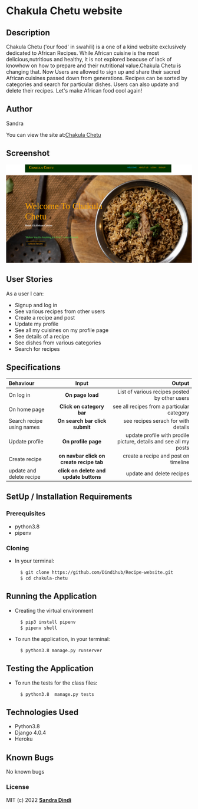 # Chakula Chetu website

## Description

Chakula Chetu ('our food' in swahili) is a one of a kind website exclusively dedicated to African Recipes. While African cuisine is the most delicious,nutritious and healthy, it is not explored beacuse of lack of knowhow on how to prepare and their nutritional value.Chakula Chetu is changing that. Now Users are allowed to sign up and share their sacred African cuisines passed down from generations. Recipes can be sorted by categories and search for particular dishes. Users can also update and delete their recipes. Let's make African food cool again! 


## Author

Sandra 

You can view the site at:[Chakula Chetu](https://chakulachetu.herokuapp.com/)

## Screenshot
![Chakula Chetu](static/photos/Screenshot%20from%202022-06-27%2013-11-10.png)


## User Stories
As a user I can:
* Signup and log in  
* See various recipes from other users
* Create a recipe and post
* Update my profile
* See all my cuisines on my profile page
* See details of a recipe
* See dishes from various categories
* Search for recipes 


## Specifications
| Behaviour | Input | Output |
| :---------------- | :---------------: | ------------------: |
| On log in | **On page load** | List of various recipes posted by other users|
| On home page | **Click on category bar** | see all recipes from a particular category|
| Search recipe using names | **On search bar click submit** | see recipes serach for with details |
| Update profile| **On profile page** | update profile with prodile picture, details and see all my posts|
| Create recipe| **on navbar click on create recipe tab** |  create a recipe and post on timeline|
|update and delete recipe| **click on delete and update buttons** |update and delete recipes  


## SetUp / Installation Requirements
### Prerequisites
* python3.8
* pipenv


### Cloning
* In your terminal:

        $ git clone https://github.com/Dindihub/Recipe-website.git
        $ cd chakula-chetu

## Running the Application
* Creating the virtual environment

        $ pip3 install pipenv 
        $ pipenv shell
        
       


* To run the application, in your terminal:

        $ python3.8 manage.py runserver
        

## Testing the Application
* To run the tests for the class files:

        $ python3.8  manage.py tests 

## Technologies Used
* Python3.8
* Django 4.0.4
* Heroku

## Known Bugs
No known bugs

### License
MIT (c) 2022 **[Sandra Dindi](https://github.com/Dindihub/Recipe-website)**